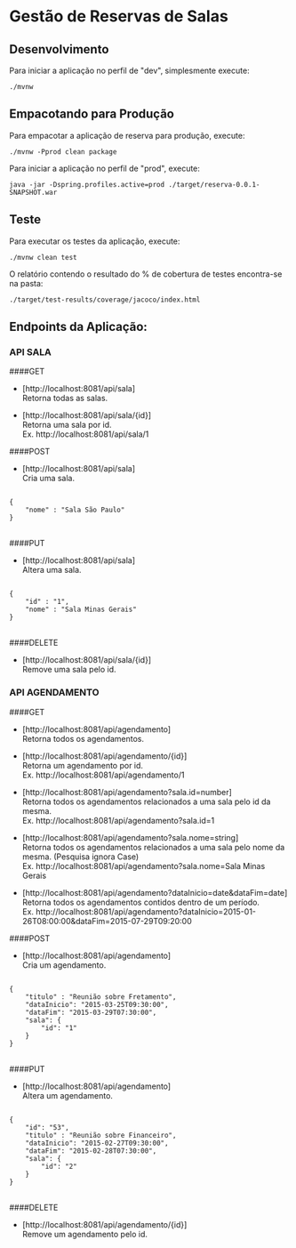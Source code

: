 # Gestão de Reservas de Salas

## Desenvolvimento

Para iniciar a aplicação no perfil de "dev", simplesmente execute:

    ./mvnw

## Empacotando para Produção

Para empacotar a aplicação de reserva para produção, execute:

    ./mvnw -Pprod clean package

Para iniciar a aplicação no perfil de "prod", execute:

    java -jar -Dspring.profiles.active=prod ./target/reserva-0.0.1-SNAPSHOT.war

    
## Teste

Para executar os testes da aplicação, execute:

    ./mvnw clean test

O relatório contendo o resultado do % de cobertura de testes encontra-se na pasta:

    ./target/test-results/coverage/jacoco/index.html

## Endpoints da Aplicação:
### API SALA
####GET

* [http://localhost:8081/api/sala] <br/>Retorna todas as salas.<br/>

* [http://localhost:8081/api/sala/{id}] <br/>Retorna uma sala por id.<br/>
    Ex. http://localhost:8081/api/sala/1

####POST

* [http://localhost:8081/api/sala] <br/>Cria uma sala.<br/>
<pre>
<code>
{
	"nome" : "Sala São Paulo"
}
</code>
</pre>
####PUT
* [http://localhost:8081/api/sala]<br/>Altera uma sala.<br/>
<pre>
<code>
{
	"id" : "1",
	"nome" : "Sala Minas Gerais"
}
</code>
</pre>
####DELETE
* [http://localhost:8081/api/sala/{id}]<br/>Remove uma sala pelo id.


### API AGENDAMENTO
####GET

* [http://localhost:8081/api/agendamento] <br/>Retorna todos os agendamentos.<br/>

* [http://localhost:8081/api/agendamento/{id}] <br/>Retorna um agendamento por id.<br/>
    Ex. http://localhost:8081/api/agendamento/1

* [http://localhost:8081/api/agendamento?sala.id=number]<br/> Retorna todos os agendamentos relacionados a uma sala pelo id da mesma.<br/>
    Ex. http://localhost:8081/api/agendamento?sala.id=1

* [http://localhost:8081/api/agendamento?sala.nome=string]<br/> Retorna todos os agendamentos relacionados a uma sala pelo nome da mesma. (Pesquisa ignora Case)<br/>
    Ex. http://localhost:8081/api/agendamento?sala.nome=Sala Minas Gerais
        
* [http://localhost:8081/api/agendamento?dataInicio=date&dataFim=date]<br/> Retorna todos os agendamentos contidos dentro de um período.<br/>
    Ex. http://localhost:8081/api/agendamento?dataInicio=2015-01-26T08:00:00&dataFim=2015-07-29T09:20:00
    
####POST

* [http://localhost:8081/api/agendamento]<br/> Cria um agendamento.<br/>
<pre>
<code>
{
	"titulo" : "Reunião sobre Fretamento",
	"dataInicio": "2015-03-25T09:30:00",
	"dataFim": "2015-03-29T07:30:00",
	"sala": {
		"id": "1"
	}
}
</code>
</pre>
####PUT
* [http://localhost:8081/api/agendamento]<br/> Altera um agendamento.<br/>
<pre>
<code>
{	
	"id": "53",
	"titulo" : "Reunião sobre Financeiro",
	"dataInicio": "2015-02-27T09:30:00",
	"dataFim": "2015-02-28T07:30:00",
	"sala": {
		"id": "2"
	}
}
</code>
</pre>
####DELETE
* [http://localhost:8081/api/agendamento/{id}]<br/> Remove um agendamento pelo id.



